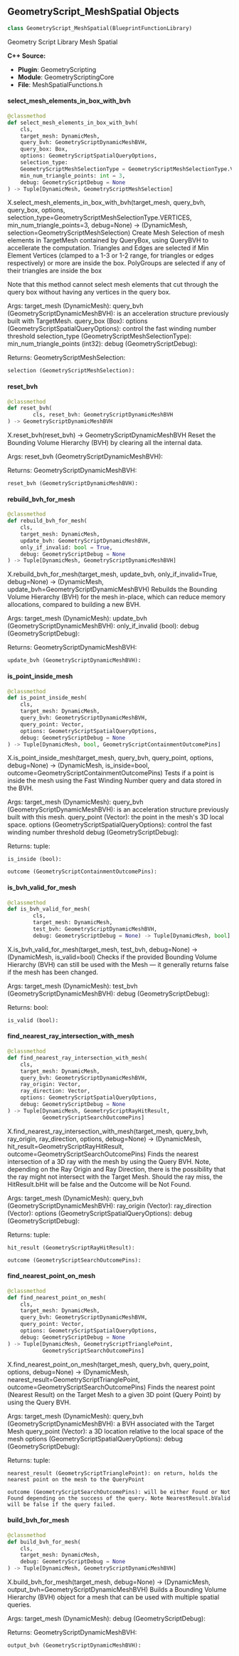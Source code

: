 ## GeometryScript_MeshSpatial Objects

```python
class GeometryScript_MeshSpatial(BlueprintFunctionLibrary)
```

Geometry Script Library Mesh Spatial

**C++ Source:**

- **Plugin**: GeometryScripting
- **Module**: GeometryScriptingCore
- **File**: MeshSpatialFunctions.h

<a id="unreal.GeometryScript_MeshSpatial.select_mesh_elements_in_box_with_bvh"></a>

#### select_mesh_elements_in_box_with_bvh

```python
@classmethod
def select_mesh_elements_in_box_with_bvh(
    cls,
    target_mesh: DynamicMesh,
    query_bvh: GeometryScriptDynamicMeshBVH,
    query_box: Box,
    options: GeometryScriptSpatialQueryOptions,
    selection_type:
    GeometryScriptMeshSelectionType = GeometryScriptMeshSelectionType.VERTICES,
    min_num_triangle_points: int = 3,
    debug: GeometryScriptDebug = None
) -> Tuple[DynamicMesh, GeometryScriptMeshSelection]
```

X.select_mesh_elements_in_box_with_bvh(target_mesh, query_bvh, query_box, options, selection_type=GeometryScriptMeshSelectionType.VERTICES, min_num_triangle_points=3, debug=None) -> (DynamicMesh, selection=GeometryScriptMeshSelection)
Create Mesh Selection of mesh elements in TargetMesh contained by QueryBox, using QueryBVH to accellerate the computation.
Triangles and Edges are selected if Min Element Vertices (clamped to a 1-3 or 1-2 range, for triangles or edges respectively) or more are inside the box.
PolyGroups are selected if any of their triangles are inside the box

Note that this method cannot select mesh elements that cut through the query box without having any vertices in the query box.

Args:
    target_mesh (DynamicMesh): 
    query_bvh (GeometryScriptDynamicMeshBVH): is an acceleration structure previously built with TargetMesh.
    query_box (Box): 
    options (GeometryScriptSpatialQueryOptions): control the fast winding number threshold
    selection_type (GeometryScriptMeshSelectionType): 
    min_num_triangle_points (int32): 
    debug (GeometryScriptDebug): 

Returns:
    GeometryScriptMeshSelection: 

    selection (GeometryScriptMeshSelection):

<a id="unreal.GeometryScript_MeshSpatial.reset_bvh"></a>

#### reset_bvh

```python
@classmethod
def reset_bvh(
        cls, reset_bvh: GeometryScriptDynamicMeshBVH
) -> GeometryScriptDynamicMeshBVH
```

X.reset_bvh(reset_bvh) -> GeometryScriptDynamicMeshBVH
Reset the Bounding Volume Hierarchy (BVH) by clearing all the internal data.

Args:
    reset_bvh (GeometryScriptDynamicMeshBVH): 

Returns:
    GeometryScriptDynamicMeshBVH: 

    reset_bvh (GeometryScriptDynamicMeshBVH):

<a id="unreal.GeometryScript_MeshSpatial.rebuild_bvh_for_mesh"></a>

#### rebuild_bvh_for_mesh

```python
@classmethod
def rebuild_bvh_for_mesh(
    cls,
    target_mesh: DynamicMesh,
    update_bvh: GeometryScriptDynamicMeshBVH,
    only_if_invalid: bool = True,
    debug: GeometryScriptDebug = None
) -> Tuple[DynamicMesh, GeometryScriptDynamicMeshBVH]
```

X.rebuild_bvh_for_mesh(target_mesh, update_bvh, only_if_invalid=True, debug=None) -> (DynamicMesh, update_bvh=GeometryScriptDynamicMeshBVH)
Rebuilds the Bounding Volume Hierarchy (BVH) for the mesh in-place, which can reduce memory allocations, compared to building a new BVH.

Args:
    target_mesh (DynamicMesh): 
    update_bvh (GeometryScriptDynamicMeshBVH): 
    only_if_invalid (bool): 
    debug (GeometryScriptDebug): 

Returns:
    GeometryScriptDynamicMeshBVH: 

    update_bvh (GeometryScriptDynamicMeshBVH):

<a id="unreal.GeometryScript_MeshSpatial.is_point_inside_mesh"></a>

#### is_point_inside_mesh

```python
@classmethod
def is_point_inside_mesh(
    cls,
    target_mesh: DynamicMesh,
    query_bvh: GeometryScriptDynamicMeshBVH,
    query_point: Vector,
    options: GeometryScriptSpatialQueryOptions,
    debug: GeometryScriptDebug = None
) -> Tuple[DynamicMesh, bool, GeometryScriptContainmentOutcomePins]
```

X.is_point_inside_mesh(target_mesh, query_bvh, query_point, options, debug=None) -> (DynamicMesh, is_inside=bool, outcome=GeometryScriptContainmentOutcomePins)
Tests if a point is inside the mesh using the Fast Winding Number query and data stored in the BVH.

Args:
    target_mesh (DynamicMesh): 
    query_bvh (GeometryScriptDynamicMeshBVH): is an acceleration structure previously built with this mesh.
    query_point (Vector): the point in the mesh's 3D local space.
    options (GeometryScriptSpatialQueryOptions): control the fast winding number threshold
    debug (GeometryScriptDebug): 

Returns:
    tuple: 

    is_inside (bool): 

    outcome (GeometryScriptContainmentOutcomePins):

<a id="unreal.GeometryScript_MeshSpatial.is_bvh_valid_for_mesh"></a>

#### is_bvh_valid_for_mesh

```python
@classmethod
def is_bvh_valid_for_mesh(
        cls,
        target_mesh: DynamicMesh,
        test_bvh: GeometryScriptDynamicMeshBVH,
        debug: GeometryScriptDebug = None) -> Tuple[DynamicMesh, bool]
```

X.is_bvh_valid_for_mesh(target_mesh, test_bvh, debug=None) -> (DynamicMesh, is_valid=bool)
Checks if the provided Bounding Volume Hierarchy (BVH) can still be used with the Mesh — it generally returns false if the mesh has been changed.

Args:
    target_mesh (DynamicMesh): 
    test_bvh (GeometryScriptDynamicMeshBVH): 
    debug (GeometryScriptDebug): 

Returns:
    bool: 

    is_valid (bool):

<a id="unreal.GeometryScript_MeshSpatial.find_nearest_ray_intersection_with_mesh"></a>

#### find_nearest_ray_intersection_with_mesh

```python
@classmethod
def find_nearest_ray_intersection_with_mesh(
    cls,
    target_mesh: DynamicMesh,
    query_bvh: GeometryScriptDynamicMeshBVH,
    ray_origin: Vector,
    ray_direction: Vector,
    options: GeometryScriptSpatialQueryOptions,
    debug: GeometryScriptDebug = None
) -> Tuple[DynamicMesh, GeometryScriptRayHitResult,
           GeometryScriptSearchOutcomePins]
```

X.find_nearest_ray_intersection_with_mesh(target_mesh, query_bvh, ray_origin, ray_direction, options, debug=None) -> (DynamicMesh, hit_result=GeometryScriptRayHitResult, outcome=GeometryScriptSearchOutcomePins)
Finds the nearest intersection of a 3D ray with the mesh by using the Query BVH.
Note, depending on the Ray Origin and Ray Direction, there is the possibility that the ray might not intersect with the Target Mesh.
Should the ray miss, the HitResult.bHit will be false and the Outcome  will be Not Found.

Args:
    target_mesh (DynamicMesh): 
    query_bvh (GeometryScriptDynamicMeshBVH): 
    ray_origin (Vector): 
    ray_direction (Vector): 
    options (GeometryScriptSpatialQueryOptions): 
    debug (GeometryScriptDebug): 

Returns:
    tuple: 

    hit_result (GeometryScriptRayHitResult): 

    outcome (GeometryScriptSearchOutcomePins):

<a id="unreal.GeometryScript_MeshSpatial.find_nearest_point_on_mesh"></a>

#### find_nearest_point_on_mesh

```python
@classmethod
def find_nearest_point_on_mesh(
    cls,
    target_mesh: DynamicMesh,
    query_bvh: GeometryScriptDynamicMeshBVH,
    query_point: Vector,
    options: GeometryScriptSpatialQueryOptions,
    debug: GeometryScriptDebug = None
) -> Tuple[DynamicMesh, GeometryScriptTrianglePoint,
           GeometryScriptSearchOutcomePins]
```

X.find_nearest_point_on_mesh(target_mesh, query_bvh, query_point, options, debug=None) -> (DynamicMesh, nearest_result=GeometryScriptTrianglePoint, outcome=GeometryScriptSearchOutcomePins)
Finds the nearest point (Nearest Result) on the Target Mesh to a given 3D point (Query Point) by using the Query BVH.

Args:
    target_mesh (DynamicMesh): 
    query_bvh (GeometryScriptDynamicMeshBVH): a BVH associated with the Target Mesh
    query_point (Vector): a 3D location relative to the local space of the mesh
    options (GeometryScriptSpatialQueryOptions): 
    debug (GeometryScriptDebug): 

Returns:
    tuple: 

    nearest_result (GeometryScriptTrianglePoint): on return, holds the nearest point on the mesh to the QueryPoint

    outcome (GeometryScriptSearchOutcomePins): will be either Found or Not Found depending on the success of the query. Note NearestResult.bValid will be false if the query failed.

<a id="unreal.GeometryScript_MeshSpatial.build_bvh_for_mesh"></a>

#### build_bvh_for_mesh

```python
@classmethod
def build_bvh_for_mesh(
    cls,
    target_mesh: DynamicMesh,
    debug: GeometryScriptDebug = None
) -> Tuple[DynamicMesh, GeometryScriptDynamicMeshBVH]
```

X.build_bvh_for_mesh(target_mesh, debug=None) -> (DynamicMesh, output_bvh=GeometryScriptDynamicMeshBVH)
Builds a Bounding Volume Hierarchy (BVH) object for a mesh that can be used with multiple spatial queries.

Args:
    target_mesh (DynamicMesh): 
    debug (GeometryScriptDebug): 

Returns:
    GeometryScriptDynamicMeshBVH: 

    output_bvh (GeometryScriptDynamicMeshBVH):

<a id="unreal.GeometryScript_MeshSubdivide"></a>